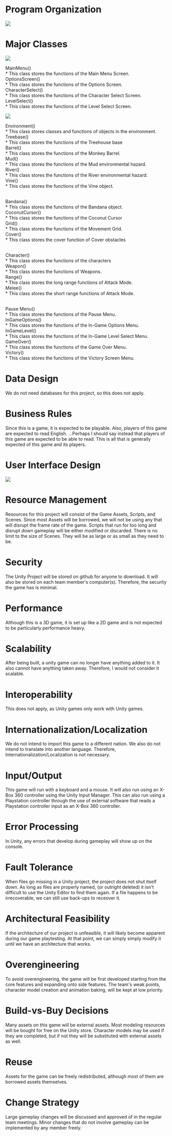 
# Program Organization

<img src = "/artifacts/0.jpg">

# Major Classes

<img src = "/artifacts/c4_classDiagram_MainM.png">

MainMenu()<br/>* This class stores the functions of the Main Menu Screen.
<br/>OptionsScreen()<br/>* This class stores the functions of the Options Screen.
<br/>CharacterSelect()<br/>* This class stores the functions of the Character Select Screen.
<br/>LevelSelect()<br/>* This class stores the functions of the Level Select Screen.

<img src = "/artifacts/c4_classDiagram_Game.png">

Environment()<br/>* This class stores classes and functions of objects in the environment.
<br/>Treebase()<br/>* This class stores the functions of the Treehouse base
<br/>Barrel()<br/>* This class stores the functions of the Monkey Barrel.
<br/>Mud()<br/>* This class stores the functions of the Mud environmental hazard.
<br/>River()<br/>* This class stores the functions of the River environmental hazard.
<br/>Vine()<br/>* This class stores the functions of the Vine object.

<br/>Bandana()<br/>* This class stores the functions of the Bandana object.
<br/>CoconutCursor()<br/>* This class stores the functions of the Coconut Cursor
<br/>Grid()<br/>* This class stores the functions of the Movement Grid.
<br/>Cover()<br/>* This class stores the cover function of Cover obstacles

<br/>Character()<br/>* This class stores the functions of the characters
<br/>Weapon()<br/>* This class stores the functions of Weapons.
<br/>Range()<br/>* This class stores the long range functions of Attack Mode.
<br/>Melee()<br/>* This class stores the short range functions of Attack Mode.

<br/>Pause Menu()<br/>* This class stores the functions of the Pause Menu.
<br/>InGameOptions()<br/>* This class stores the functions of the In-Game Options Menu.
<br/>InGameLevel()<br/>* This class stores the functions of the In-Game Level Select Menu.
<br/>GameOver()<br/>* This class stores the functions of the Game Over Menu.
<br/>Victory()<br/>* This class stores the functions of the Victory Screen Menu.


# Data Design
We do not need databases for this project, so this does not apply.

# Business Rules
Since this is a game, it is expected to be playable. Also, players of this game are expected to read English.
...Perhaps I should say instead that players of this game are expected to be able to read.
This is all that is generally expected of this game and its players.

# User Interface Design

<img src = "/artifacts/1.jpg">

# Resource Management
Resources for this project will consist of the Game Assets, Scripts, and Scenes.
Since most Assets will be borrowed, we will not be using any that will disrupt the frame rate of the game.
Scripts that run for too long and disrupt down gameplay will be either modified or discarded.
There is no limit to the size of Scenes. They will be as large or as small as they need to be.

# Security
The Unity Project will be stored on github for anyone to download.
It will also be stored on each team member's computer(s).
Therefore, the security the game has is minimal.


# Performance
Although this is a 3D game, it is set up like a 2D game and is not expected to be particularly performance heavy.

# Scalability
After being built, a unity game can no longer have anything added to it. It also cannot have anything taken away. Therefore, I would not consider it scalable.

# Interoperability
This does not apply, as Unity games only work with Unity games.

# Internationalization/Localization
We do not intend to import this game to a different nation. We also do not intend to translate into another language.
Therefore, Internationalization/Localization is not necessary.

# Input/Output
This game will run with a keyboard and a mouse.
It will also run using an X-Box 360 controller using the Unity Input Manager.
This can also run using a Playstation controller through the use of external software that reads a Playstation controller input as an X-Box 360 controller.

# Error Processing
In Unity, any errors that develop during gameplay will show up on the console.

# Fault Tolerance
When files go missing in a Unity project, the project does not shut itself down. As long as files are properly named, (or outright deleted) it isn't difficult to use the Unity Editor to find them again.
If a file happens to be irrecoverable, we can still use back-ups to receover it.

# Architectural Feasibility
If the architecture of our project is unfeasible, it will likely become apparent during our game playtesting. At that point, we can simply simply modify it until we have an architecture that works.

# Overengineering
To avoid overengineering, the game will be first developed starting from the core features and expanding onto side features. The team's weak points, character model creation and animation baking, will be kept at low priority.

# Build-vs-Buy Decisions
Many assets on this game will be external assets.
Most modeling resources will be bought for free on the Unity store.
Character models may be used if they are completed, but if not they will be substituted with external assets as well.

# Reuse
Assets for the game can be freely redistributed, although most of them are borrowed assets themselves.

# Change Strategy
Large gameplay changes will be discussed and approved of in the regular team meetings. Minor changes that do not involve gameplay can be implemented by any member freely.
